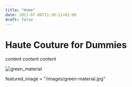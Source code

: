 ```yaml
---
title: "Home"
date: 2021-07-06T11:20:11+01:00
draft: false
---
```


# Haute Couture for Dummies
content content content


![green_material](green_material.jpg)

featured_image = "/images/green-material.jpg"

